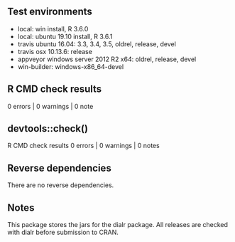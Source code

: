 ## Test environments
* local: win install, R 3.6.0
* local: ubuntu 19.10 install, R 3.6.1
* travis ubuntu 16.04: 3.3, 3.4, 3.5, oldrel, release, devel
* travis osx 10.13.6: release
* appveyor windows server 2012 R2 x64: oldrel, release, devel
* win-builder: windows-x86_64-devel

## R CMD check results

0 errors | 0 warnings | 0 note

## devtools::check()

R CMD check results
0 errors | 0 warnings | 0 notes

## Reverse dependencies

There are no reverse dependencies.

## Notes

This package stores the jars for the dialr package. All releases are checked with dialr before submission to CRAN.

